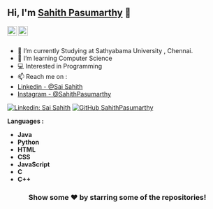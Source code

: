 ## Hi, I'm [Sahith Pasumarthy](https://github.com/SahithPasumarthy) 👋




<a href="https://www.linkedin.com/in/sai-sahith-b4a793221">
  <img align="left" alt="Monesh's Linkdein" width="22px" src="https://cdn.jsdelivr.net/npm/simple-icons@v3/icons/linkedin.svg" />
</a>
<a href="https://github.com/SahithPasumarthy">
  <img align="left" alt="Pawan's Github" width="22px" src="https://cdn.jsdelivr.net/npm/simple-icons@v3/icons/github.svg" />
</a>

<br/>
<br/>



- 🔭 I’m currently Studying at Sathyabama University , Chennai.
- 🌱 I’m learning Computer Science
- 💻 Interested in Programming
- 📫 Reach me on : 
- [Linkedin - @Sai Sahith](https://www.linkedin.com/in/sai-sahith-b4a793221) 
- [Instagram - @SahithPasumarthy](https://www.instagram.com/sai_sahith_23/) 

[![Linkedin: Sai Sahith](https://img.shields.io/badge/-SaiSahith-blue?style=flat-square&logo=Linkedin&logoColor=white&link=https://www.linkedin.com/in/charansaminepally)](https://www.linkedin.com/in/sai-sahith-b4a793221)
[![GitHub SahithPasumarthy](https://img.shields.io/github/followers/iampawan?label=follow&style=social)](https://github.com/SahithPasumarthy)


**Languages :**  

* **Java**
* **Python**
* **HTML**
* **CSS**
* **JavaScript**
* **C**
* **C++**

<div align="center">

### Show some ❤️ by starring some of the repositories!

</div>

